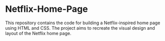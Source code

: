 # Netflix-Home-Page
This repository contains the code for building a Netflix-inspired home page using HTML and CSS. The project aims to recreate the visual design and layout of the Netflix home page.
